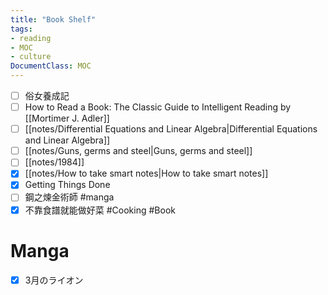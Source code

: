 ```yaml
---
title: "Book Shelf"
tags:
- reading
- MOC
- culture
DocumentClass: MOC
---
```


- [ ] 俗女養成記
- [ ] How to Read a Book: The Classic Guide to Intelligent Reading by [[Mortimer J. Adler]]
- [ ] [[notes/Differential Equations and Linear Algebra|Differential Equations and Linear Algebra]]
- [ ] [[notes/Guns, germs and steel|Guns, germs and steel]]
- [ ] [[notes/1984]]
- [x] [[notes/How to take smart notes|How to take smart notes]]
- [x] Getting Things Done
- [ ] 鋼之煉金術師 #manga 
- [x] 不靠食譜就能做好菜  #Cooking #Book 

# Manga
- [x] 3月のライオン

